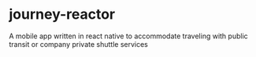 # journey-reactor
A mobile app written in react native to accommodate traveling with public transit or company private shuttle services
